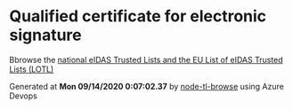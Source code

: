 # Qualified certificate for electronic signature 
 Bbrowse the [national eIDAS Trusted Lists and the EU List of eIDAS Trusted Lists (LOTL)](https://webgate.ec.europa.eu/tl-browser/#/) 
 
 
Generated at **Mon 09/14/2020  0:07:02.37** by [node-tl-browse](https://github.com/ymedlop/node-tl-browser) using Azure Devops 
